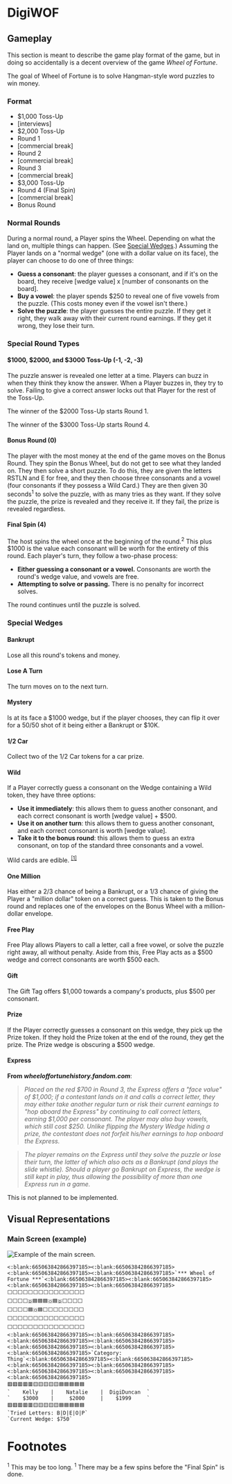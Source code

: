 # DigiWOF
## Gameplay

This section is meant to describe the game play format of the game, but in doing so accidentally is a decent overview of the game *Wheel of Fortune*.

The goal of Wheel of Fortune is to solve Hangman-style word puzzles to win money.

### Format
* $1,000 Toss-Up
* \[interviews\]
* $2,000 Toss-Up
* Round 1
* \[commercial break\]
* Round 2
* \[commercial break\]
* Round 3
* \[commercial break\]
* $3,000 Toss-Up
* Round 4 (Final Spin)
* \[commercial break\]
* Bonus Round


### Normal Rounds

During a normal round, a Player spins the Wheel. Depending on what the land on, multiple things can happen. (See [Special Wedges](#special-wedges).) Assuming the Player lands on a "normal wedge" (one with a dollar value on its face), the player can choose to do one of three things:

* **Guess a consonant**: the player guesses a consonant, and if it's on the board, they receive [wedge value] x [number of consonants on the board].
* **Buy a vowel**: the player spends $250 to reveal one of five vowels from the puzzle. (This costs money even if the vowel isn't there.)
* **Solve the puzzle**: the player guesses the entire puzzle. If they get it right, they walk away with their current round earnings. If they get it wrong, they lose their turn.


### Special Round Types
#### $1000, $2000, and $3000 Toss-Up (-1, -2, -3)
The puzzle answer is revealed one letter at a time. Players can buzz in when they think they know the answer. When a Player buzzes in, they try to solve. Failing to give a correct answer locks out that Player for the rest of the Toss-Up.

The winner of the $2000 Toss-Up starts Round 1.

The winner of the $3000 Toss-Up starts Round 4.

#### Bonus Round (0)
The player with the most money at the end of the game moves on the Bonus Round. They spin the Bonus Wheel, but do not get to see what they landed on. They then solve a short puzzle. To do this, they are given the letters RSTLN and E for free, and they then choose three consonants and a vowel (four consonants if they possess a Wild Card.) They are then given 30 seconds<sup>1</sup> to solve the puzzle, with as many tries as they want. If they solve the puzzle, the prize is revealed and they receive it. If they fail, the prize is revealed regardless.

#### Final Spin (4)
The host spins the wheel once at the beginning of the round.<sup>2</sup> This plus $1000 is the value each consonant will be worth for the entirety of this round.
Each player's turn, they follow a two-phase process:
- **Either guessing a consonant or a vowel.** Consonants are worth the round's wedge value, and vowels are free.
- **Attempting to solve or passing.** There is no penalty for incorrect solves.

The round continues until the puzzle is solved.


### Special Wedges
#### Bankrupt
Lose all this round's tokens and money.
#### Lose A Turn
The turn moves on to the next turn.
#### Mystery
Is at its face a $1000 wedge, but if the player chooses, they can flip it over for a 50/50 shot of it being either a Bankrupt or $10K.
#### 1/2 Car
Collect two of the 1/2 Car tokens for a car prize.
#### Wild
If a Player correctly guess a consonant on the Wedge containing a Wild token, they have three options:

- **Use it immediately**: this allows them to guess another consonant, and each correct consonant is worth \[wedge value\] + $500.
- **Use it on another turn**: this allows them to guess another consonant, and each correct consonant is worth \[wedge value\].
- **Take it to the bonus round**: this allows them to guess an extra consonant, on top of the standard three consonants and a vowel.

Wild cards are edible. <sup>[\[1\]](https://www.youtube.com/watch?v=_HphjRFOHPI)</sup>
#### One Million
Has either a 2/3 chance of being a Bankrupt, or a 1/3 chance of giving the Player a "million dollar" token on a correct guess. This is taken to the Bonus round and replaces one of the envelopes on the Bonus Wheel with a million-dollar envelope.
#### Free Play
Free Play allows Players to call a letter, call a free vowel, or solve the puzzle right away, all without penalty. Aside from this, Free Play acts as a $500 wedge and correct consonants are worth $500 each.
#### Gift
The Gift Tag offers $1,000 towards a company's products, plus $500 per consonant.
#### Prize
If the Player correctly guesses a consonant on this wedge, they pick up the Prize token. If they hold the Prize token at the end of the round, they get the prize. The Prize wedge is obscuring a $500 wedge.
#### Express
**From** ***wheeloffortunehistory.fandom.com***:

> *Placed on the red $700 in Round 3, the Express offers a "face value" of $1,000; if a contestant lands on it and calls a correct letter, they may either take another regular turn or risk their current earnings to "hop aboard the Express" by continuing to call correct letters, earning $1,000 per consonant. The player may also buy vowels, which still cost $250. Unlike flipping the Mystery Wedge hiding a prize, the contestant does not forfeit his/her earnings to hop onboard the Express.*

> *The player remains on the Express until they solve the puzzle or lose their turn, the latter of which also acts as a Bankrupt (and plays the slide whistle). Should a player go Bankrupt on Express, the wedge is still kept in play, thus allowing the possibility of more than one Express run in a game.*

This is not planned to be implemented.


## Visual Representations

### Main Screen (example)
![Example of the main screen.](https://cdn.discordapp.com/attachments/658894731623006229/678389354007363604/2020-02-15_18_56_29-Window.png)
```
<:blank:665063842866397185><:blank:665063842866397185><:blank:665063842866397185><:blank:665063842866397185>`*** Wheel of Fortune ***`<:blank:665063842866397185><:blank:665063842866397185><:blank:665063842866397185><:blank:665063842866397185>
⬜⁠⬜⁠⬜⁠⬜⁠⬜⁠⬜⁠⬜⁠⬜⁠⬜⁠⬜⁠⬜⁠⬜⁠⬜⁠⬜⁠⬜⁠
⬜⁠⬜⁠⬜⁠⬜⁠🇩⁠🟦⁠🟦⁠🟦⁠🇴⁠🟦⁠🇩⁠⬜⁠⬜⁠⬜⁠⬜
⬜⁠⬜⁠⬜⁠⬜⁠🟦⁠🇴⁠🟦⁠⬜⁠⬜⁠⬜⁠⬜⁠⬜⁠⬜⁠⬜⁠⬜
⬜⁠⬜⁠⬜⁠⬜⁠⬜⁠⬜⁠⬜⁠⬜⁠⬜⁠⬜⁠⬜⁠⬜⁠⬜⁠⬜⁠⬜
⬜⁠⬜⁠⬜⁠⬜⁠⬜⁠⬜⁠⬜⁠⬜⁠⬜⁠⬜⁠⬜⁠⬜⁠⬜⁠⬜⁠⬜
<:blank:665063842866397185><:blank:665063842866397185><:blank:665063842866397185><:blank:665063842866397185><:blank:665063842866397185><:blank:665063842866397185><:blank:665063842866397185>`Category: Thing`<:blank:665063842866397185><:blank:665063842866397185><:blank:665063842866397185><:blank:665063842866397185><:blank:665063842866397185><:blank:665063842866397185><:blank:665063842866397185>
🟥⁠🟥⁠🟥⁠🟥⁠🟥⁠🟨⁠🟨⁠🟨⁠🟨⁠🟨⁠🟦⁠🟦⁠🟦⁠🟦⁠🟦
`    Kelly    |    Natalie    |  DigiDuncan  `
`    $3000    |     $2000     |    $1999     `
🟥⁠🟥⁠🟥⁠🟥⁠🟥⁠🟨⁠🟨⁠🟨⁠🟨⁠🟨⁠🟦⁠🟦⁠🟦⁠🟦⁠🟦
`Tried Letters: B|D|E|O|P`
`Current Wedge: $750`
```

# Footnotes
<sup>1</sup> This may be too long.
<sup>1</sup> There may be a few spins before the "Final Spin" is done.
